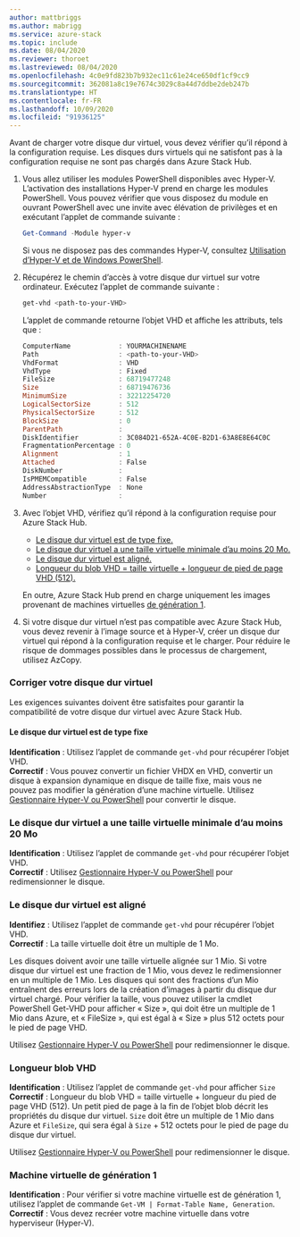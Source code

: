 ```yaml
---
author: mattbriggs
ms.author: mabrigg
ms.service: azure-stack
ms.topic: include
ms.date: 08/04/2020
ms.reviewer: thoroet
ms.lastreviewed: 08/04/2020
ms.openlocfilehash: 4c0e9fd823b7b932ec11c61e24ce650df1cf9cc9
ms.sourcegitcommit: 362081a8c19e7674c3029c8a44d7ddbe2deb247b
ms.translationtype: HT
ms.contentlocale: fr-FR
ms.lasthandoff: 10/09/2020
ms.locfileid: "91936125"
---
```

Avant de charger votre disque dur virtuel, vous devez vérifier qu’il répond à la configuration requise. Les disques durs virtuels qui ne satisfont pas à la configuration requise ne sont pas chargés dans Azure Stack Hub.

1. Vous allez utiliser les modules PowerShell disponibles avec Hyper-V. L’activation des installations Hyper-V prend en charge les modules PowerShell. Vous pouvez vérifier que vous disposez du module en ouvrant PowerShell avec une invite avec élévation de privilèges et en exécutant l’applet de commande suivante :

    ```powershell  
    Get-Command -Module hyper-v
    ```

    Si vous ne disposez pas des commandes Hyper-V, consultez [Utilisation d’Hyper-V et de Windows PowerShell](/virtualization/hyper-v-on-windows/quick-start/try-hyper-v-powershell). 

2. Récupérez le chemin d’accès à votre disque dur virtuel sur votre ordinateur. Exécutez l’applet de commande suivante :

    ```powershell  
    get-vhd <path-to-your-VHD>
    ```

    L’applet de commande retourne l’objet VHD et affiche les attributs, tels que :
    
    ```powershell  
    ComputerName            : YOURMACHINENAME
    Path                    : <path-to-your-VHD>
    VhdFormat               : VHD
    VhdType                 : Fixed
    FileSize                : 68719477248
    Size                    : 68719476736
    MinimumSize             : 32212254720
    LogicalSectorSize       : 512
    PhysicalSectorSize      : 512
    BlockSize               : 0
    ParentPath              :
    DiskIdentifier          : 3C084D21-652A-4C0E-B2D1-63A8E8E64C0C
    FragmentationPercentage : 0
    Alignment               : 1
    Attached                : False
    DiskNumber              :
    IsPMEMCompatible        : False
    AddressAbstractionType  : None
    Number                  :
    ```

3. Avec l’objet VHD, vérifiez qu’il répond à la configuration requise pour Azure Stack Hub.
    - [Le disque dur virtuel est de type fixe.](#vhd-is-of-fixed-type)
    - [Le disque dur virtuel a une taille virtuelle minimale d’au moins 20 Mo.](#vhd-has-minimum-virtual-size-of-at-least-20-mb)
    - [Le disque dur virtuel est aligné.](#vhd-is-aligned)
    - [Longueur du blob VHD = taille virtuelle + longueur de pied de page VHD (512).](#vhd-blob-length) 
    
    En outre, Azure Stack Hub prend en charge uniquement les images provenant de machines virtuelles [de génération 1](#generation-one-vms).

4. Si votre disque dur virtuel n’est pas compatible avec Azure Stack Hub, vous devez revenir à l’image source et à Hyper-V, créer un disque dur virtuel qui répond à la configuration requise et le charger. Pour réduire le risque de dommages possibles dans le processus de chargement, utilisez AzCopy.

### <a name="how-to-fix-your-vhd"></a>Corriger votre disque dur virtuel

Les exigences suivantes doivent être satisfaites pour garantir la compatibilité de votre disque dur virtuel avec Azure Stack Hub.

#### <a name="vhd-is-of-fixed-type"></a>Le disque dur virtuel est de type fixe
**Identification** : Utilisez l’applet de commande `get-vhd` pour récupérer l’objet VHD.  
**Correctif** : Vous pouvez convertir un fichier VHDX en VHD, convertir un disque à expansion dynamique en disque de taille fixe, mais vous ne pouvez pas modifier la génération d’une machine virtuelle.
Utilisez [Gestionnaire Hyper-V ou PowerShell](/azure/virtual-machines/windows/prepare-for-upload-vhd-image#use-hyper-v-manager-to-convert-the-disk) pour convertir le disque.

### <a name="vhd-has-minimum-virtual-size-of-at-least-20-mb"></a>Le disque dur virtuel a une taille virtuelle minimale d’au moins 20 Mo
**Identification** : Utilisez l’applet de commande `get-vhd` pour récupérer l’objet VHD.  
**Correctif** : Utilisez [Gestionnaire Hyper-V ou PowerShell](/azure/virtual-machines/windows/prepare-for-upload-vhd-image#use-hyper-v-manager-to-resize-the-disk) pour redimensionner le disque. 

### <a name="vhd-is-aligned"></a>Le disque dur virtuel est aligné
**Identifiez** : Utilisez l’applet de commande `get-vhd` pour récupérer l’objet VHD.  
**Correctif** : La taille virtuelle doit être un multiple de 1 Mo. 

Les disques doivent avoir une taille virtuelle alignée sur 1 Mio. Si votre disque dur virtuel est une fraction de 1 Mio, vous devez le redimensionner en un multiple de 1 Mio. Les disques qui sont des fractions d’un Mio entraînent des erreurs lors de la création d’images à partir du disque dur virtuel chargé. Pour vérifier la taille, vous pouvez utiliser la cmdlet PowerShell Get-VHD pour afficher « Size », qui doit être un multiple de 1 Mio dans Azure, et « FileSize », qui est égal à « Size » plus 512 octets pour le pied de page VHD.

Utilisez [Gestionnaire Hyper-V ou PowerShell](/azure/virtual-machines/windows/prepare-for-upload-vhd-image#use-hyper-v-manager-to-resize-the-disk) pour redimensionner le disque. 


### <a name="vhd-blob-length"></a>Longueur blob VHD
**Identification** : Utilisez l’applet de commande `get-vhd` pour afficher `Size`   
**Correctif** : Longueur du blob VHD = taille virtuelle + longueur du pied de page VHD (512). Un petit pied de page à la fin de l’objet blob décrit les propriétés du disque dur virtuel. `Size` doit être un multiple de 1 Mio dans Azure et `FileSize`, qui sera égal à `Size` + 512 octets pour le pied de page du disque dur virtuel.

Utilisez [Gestionnaire Hyper-V ou PowerShell](/azure/virtual-machines/windows/prepare-for-upload-vhd-image#use-hyper-v-manager-to-resize-the-disk) pour redimensionner le disque. 

### <a name="generation-one-vms"></a>Machine virtuelle de génération 1
**Identification** : Pour vérifier si votre machine virtuelle est de génération 1, utilisez l’applet de commande `Get-VM | Format-Table Name, Generation`.  
**Correctif** : Vous devez recréer votre machine virtuelle dans votre hyperviseur (Hyper-V).